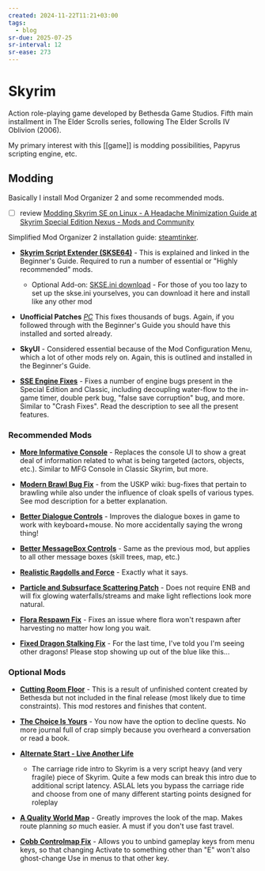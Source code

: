 ```yaml
---
created: 2024-11-22T11:21+03:00
tags:
  - blog
sr-due: 2025-07-25
sr-interval: 12
sr-ease: 273
---
```


# Skyrim

Action role-playing game developed by Bethesda Game Studios. Fifth main installment in The Elder Scrolls series, following The Elder Scrolls IV Oblivion (2006).

My primary interest with this [[game]] is modding possibilities, Papyrus scripting engine, etc.

## Modding

Basically I install Mod Organizer 2 and some recommended mods.

- [ ] review [Modding Skyrim SE on Linux - A Headache Minimization Guide at Skyrim Special Edition Nexus - Mods and Community](https://www.nexusmods.com/skyrimspecialedition/mods/91500)

Simplified Mod Organizer 2 installation guide: [steamtinker](https://github.com/sonic2kk/steamtinkerlaunch/wiki/Mod-Organizer-2).

- **[Skyrim Script Extender (SKSE64)](https://skse.silverlock.org/)** - This is explained and linked in the Beginner's Guide. Required to run a number of essential or "Highly recommended" mods.
  - Optional Add-on: [SKSE.ini download](https://www.nexusmods.com/skyrimspecialedition/mods/1651) - For those of you too lazy to set up the skse.ini yourselves, you can download it here and install like any other mod

- **Unofficial Patches** _[PC](http://www.nexusmods.com/skyrimspecialedition/mods/266/?)_ This fixes thousands of bugs. Again, if you followed through with the Beginner's Guide you should have this installed and sorted already.

- **SkyUI** - Considered essential because of the Mod Configuration Menu, which a lot of other mods rely on. Again, this is outlined and installed in the Beginner's Guide.

- **[SSE Engine Fixes](https://www.nexusmods.com/skyrimspecialedition/mods/17230)** - Fixes a number of engine bugs present in the Special Edition and Classic, including decoupling water-flow to the in-game timer, double perk bug, "false save corruption" bug, and more. Similar to "Crash Fixes". Read the description to see all the present features.

### Recommended Mods

- **[More Informative Console](https://www.nexusmods.com/skyrimspecialedition/mods/19250)** - Replaces the console UI to show a great deal of information related to what is being targeted (actors, objects, etc.). Similar to MFG Console in Classic Skyrim, but more.

- **[Modern Brawl Bug Fix](http://www.nexusmods.com/skyrimspecialedition/mods/1473/?)** - from the USKP wiki: bug-fixes that pertain to brawling while also under the influence of cloak spells of various types. See mod description for a better explanation.

- **[Better Dialogue Controls](http://www.nexusmods.com/skyrimspecialedition/mods/1429/?)** - Improves the dialogue boxes in game to work with keyboard+mouse. No more accidentally saying the wrong thing!

- **[Better MessageBox Controls](http://www.nexusmods.com/skyrimspecialedition/mods/1428/?)** - Same as the previous mod, but applies to all other message boxes (skill trees, map, etc.)

- **[Realistic Ragdolls and Force](http://www.nexusmods.com/skyrimspecialedition/mods/1439/?)** - Exactly what it says.

- **[Particle and Subsurface Scattering Patch](http://enbseries.enbdev.com/forum/viewtopic.php?t=1499)** - Does not require ENB and will fix glowing waterfalls/streams and make light reflections look more natural.

- **[Flora Respawn Fix](https://www.nexusmods.com/skyrimspecialedition/mods/13186/)** - Fixes an issue where flora won't respawn after harvesting no matter how long you wait.

- **[Fixed Dragon Stalking Fix](https://www.nexusmods.com/skyrimspecialedition/mods/37230)** - For the last time, I've told you I'm seeing other dragons! Please stop showing up out of the blue like this...

### Optional Mods

- **[Cutting Room Floor](http://www.nexusmods.com/skyrimspecialedition/mods/276/?)** - This is a result of unfinished content created by Bethesda but not included in the final release (most likely due to time constraints). This mod restores and finishes that content.

- **[The Choice Is Yours](http://www.nexusmods.com/skyrimspecialedition/mods/3850/?)** - You now have the option to decline quests. No more journal full of crap simply because you overheard a conversation or read a book.

- **[Alternate Start - Live Another Life](http://www.nexusmods.com/skyrimspecialedition/mods/272/?)**
  - The carriage ride intro to Skyrim is a very script heavy (and very fragile) piece of Skyrim. Quite a few mods can break this intro due to additional script latency. ASLAL lets you bypass the carriage ride and choose from one of many different starting points designed for roleplay

- **[A Quality World Map](http://www.nexusmods.com/skyrimspecialedition/mods/5804/?)** - Greatly improves the look of the map. Makes route planning _so_ much easier. A must if you don't use fast travel.

- **[Cobb Controlmap Fix](http://www.nexusmods.com/skyrimspecialedition/mods/1237/?)** - Allows you to unbind gameplay keys from menu keys, so that changing Activate to something other than "E" won't also ghost-change Use in menus to that other key.
